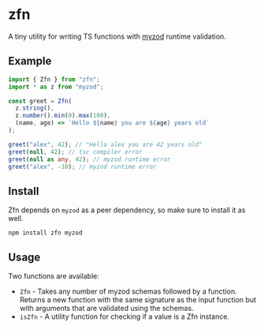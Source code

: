 # zfn

A tiny utility for writing TS functions with [myzod](https://www.npmjs.com/package/myzod) runtime validation.

## Example

```ts
import { Zfn } from "zfn";
import * as z from "myzod";

const greet = Zfn(
  z.string(),
  z.number().min(0).max(100),
  (name, age) => `Hello ${name} you are ${age} years old`
);

greet("alex", 42); // "Hello alex you are 42 years old"
greet(null, 42); // tsc compiler error
greet(null as any, 42); // myzod runtime error
greet("alex", -10); // myzod runtime error
```

## Install

Zfn depends on `myzod` as a peer dependency, so make sure to install it as well.

```
npm install zfn myzod
```

## Usage

Two functions are available:

- `Zfn` - Takes any number of myzod schemas followed by a function. Returns a new function with the same signature as the input function but with arguments that are validated using the schemas.
- `isZfn` - A utility function for checking if a value is a Zfn instance.
